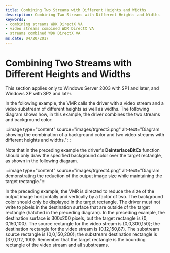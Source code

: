 ```yaml
---
title: Combining Two Streams with Different Heights and Widths
description: Combining Two Streams with Different Heights and Widths
keywords:
- combining streams WDK DirectX VA
- video streams combined WDK DirectX VA
- streams combined WDK DirectX VA
ms.date: 04/20/2017
---
```


# Combining Two Streams with Different Heights and Widths

This section applies only to Windows Server 2003 with SP1 and later, and Windows XP with SP2 and later.

In the following example, the VMR calls the driver with a video stream and a video substream of different heights as well as widths. The following diagram shows how, in this example, the driver combines the two streams and background color:

:::image type="content" source="images/trgrect3.png" alt-text="Diagram showing the combination of a background color and two video streams with different heights and widths.":::

Note that in the preceding example the driver's **DeinterlaceBltEx** function should only draw the specified background color over the target rectangle, as shown in the following diagram.

:::image type="content" source="images/trgrect4.png" alt-text="Diagram demonstrating the reduction of the output image size while maintaining the target rectangle.":::

In the preceding example, the VMR is directed to reduce the size of the output image horizontally and vertically by a factor of two. The background color should only be displayed in the target rectangle. The driver must not write to pixels in the destination surface that are outside of the target rectangle (hatched in the preceding diagram). In the preceding example, the destination surface is 300x200 pixels, but the target rectangle is {0, 0,150,100}. The source rectangle for the video stream is {0,0,300,150}; the destination rectangle for the video stream is {0,12,150,87}. The substream source rectangle is {0,0,150,200}; the substream destination rectangle is {37,0,112, 100}. Remember that the target rectangle is the bounding rectangle of the video stream and all substreams.
